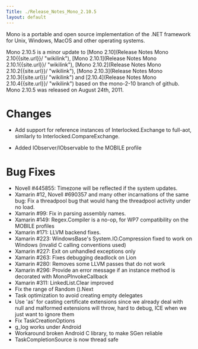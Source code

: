 ```yaml
---
Title: ./Release_Notes_Mono_2.10.5
layout: default
---
```


Mono is a portable and open source implementation of the .NET framework
for Unix, Windows, MacOS and other operating systems.

Mono 2.10.5 is a minor update to [Mono
2.10](Release Notes Mono 2.10{{site.url}}/ "wikilink"), [Mono
2.10.1](Release Notes Mono 2.10.1{{site.url}}/ "wikilink"), [Mono
2.10.2](Release Notes Mono 2.10.2{{site.url}}/ "wikilink"), [Mono
2.10.3](Release Notes Mono 2.10.3{{site.url}}/ "wikilink") and
[2.10.4](Release Notes Mono 2.10.4{{site.url}}/ "wikilink") based on the mono-2-10
branch of github. Mono 2.10.5 was released on August 24th, 2011.

Changes
=======

-   Add support for reference instances of Interlocked.Exchange<T> to
    full-aot, similarly to Interlocked.CompareExchange<T>.

-   Added IObserver/IObservable to the MOBILE profile

Bug Fixes
=========

-   Novell \#445855: Timezone will be reflected if the system updates.
-   Xamarin \#12, Novell \#690357 and many other incarnations of the
    same bug: Fix a threadpool bug that would hang the threadpool
    activity under no load.
-   Xamarin \#99: Fix in parsing assembly names.
-   Xamarin \#149: Regex.Compiler is a no-op, for WP7 compatibility on
    the MOBILE profiles
-   Xamarin \#171: LLVM backend fixes.
-   Xamarin \#223: WindowsBase's System.IO.Compression fixed to work on
    Windows (invalid C calling conventions used)
-   Xamarin \#227: Exit on unhandled exceptions only
-   Xamarin \#263: Fixes debugging deadlock on Lion
-   Xamarin \#280: Removes some LLVM passes that do not work
-   Xamarin \#296: Provide an error message if an instance method is
    decorated with MonoPInvokeCallback
-   Xamarin \#311: LinkedList.Clear improved
-   Fix the range of Random ().Next
-   Task optimization to avoid creating empty delegates
-   Use 'as' for casting certificate extensions since we already deal
    with null and malformed extensions will throw, hard to debug, ICE
    when we just want to ignore them
-   Fix TaskCreationOptions
-   g\_log works under Android
-   Workaround broken Android C library, to make SGen reliable
-   TaskCompletionSource is now thread safe

